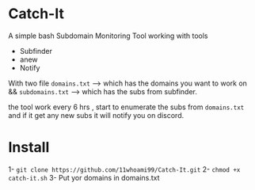 # Catch-It
A simple bash Subdomain Monitoring Tool working with tools

- Subfinder 
- anew
- Notify 

With two file `domains.txt` --> which has the domains you want to work on && `subdomains.txt` --> which has the subs from subfinder.

the tool work every 6 hrs , start to enumerate the subs from `domains.txt` and if it get any new subs it will notify you on discord.

# Install 

1- `git clone https://github.com/11whoami99/Catch-It.git`
2- `chmod +x catch-it.sh`
3- Put yor domains in domains.txt
